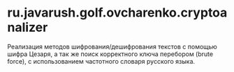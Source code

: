 # ru.javarush.golf.ovcharenko.cryptoanalizer
Реализация методов шифрования/дешифрования текстов с помощью шифра Цезаря, 
а так же поиск корректного ключа перебором (brute force), с использованием частотного словаря русского языка.
